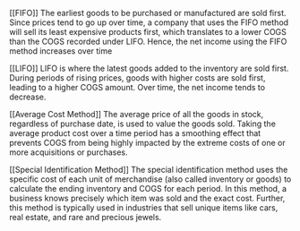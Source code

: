 [[FIFO]]
The earliest goods to be purchased or manufactured are sold first. Since prices tend to go up over time, a company that uses the FIFO method will sell its least expensive products first, which translates to a lower COGS than the COGS recorded under LIFO. Hence, the net income using the FIFO method increases over time

[[LIFO]]
LIFO is where the latest goods added to the inventory are sold first. During periods of rising prices, goods with higher costs are sold first, leading to a higher COGS amount. Over time, the net income tends to decrease.

[[Average Cost Method]]
The average price of all the goods in stock, regardless of purchase date, is used to value the goods sold. Taking the average product cost over a time period has a smoothing effect that prevents COGS from being highly impacted by the extreme costs of one or more acquisitions or purchases.

[[Special Identification Method]]
The special identification method uses the specific cost of each unit of merchandise (also called inventory or goods) to calculate the ending inventory and COGS for each period. In this method, a business knows precisely which item was sold and the exact cost. Further, this method is typically used in industries that sell unique items like cars, real estate, and rare and precious jewels.